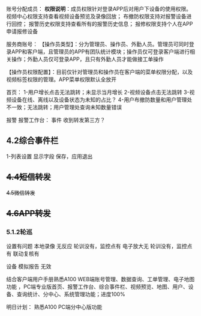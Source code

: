 账号分配成员：
**权限说明**：成员权限针对登录APP后对用户下设备的使用权限。
视频中心权限支持查看视频设备预览及录像回放；
布撤防权限支持对报警设备进行回控；
报警历史权限支持查看所有的报警历史信息；
报修权限支持个人在APP申请报修设备


服务商账号：
【操作员类型】：分为管理员、操作员、外勤人员。管理员可同时登录APP和客户端，且管理员的APP有团队统计模块；操作员仅可登录客户端进行相关操作；外勤人员仅可登录APP，且只有外勤人员才能做接工单操作

【操作员权限配置】：目前仅针对管理员和操作员在客户端的菜单权限分配，以及视频标签权限的管理。APP菜单权限默认全放开


首页：
1-用户增长点击无法跳转；未显示当月增长
2-视频设备点击无法跳转
3-视频设备在线、离线以及设备状态为未知的占比？
4-用户布撤防数量和用户管理处不一致；无法跳转；用户管理处查询未知数量错误

报警
报警工作台：
事件 收到转发第三方？

## 4.2综合事件栏
1-列表设置 显示字段 保存，应用退出


## ~~4.4短信转发~~

~~4.5微信转发~~
## ~~4.6APP转发~~


### 5.1.2轮巡
设置有问题
本地录像 无反应  轮训没有，监控点有
电子放大无  轮训没有，监控点有
联动复核有


设备
模拟报告 无效


结合客户端用户手册熟悉A100 WEB端账号管理、数据查询、工单管理、电子地图功能 ，PC端专业版首页、报警工作台、综合事件栏、视频预览、地图、用户、设备、查询统计、分中心、系统管理功能；进度100%

明日计划：
熟悉A100 PC端分中心版功能